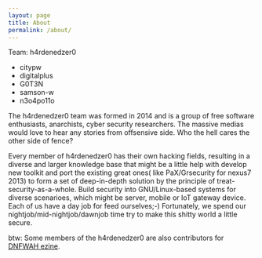 ```yaml
---
layout: page
title: About
permalink: /about/
---
```


Team: h4rdenedzer0

* citypw
* digitalplus
* G0T3N
* samson-w
* n3o4po11o

The h4rdenedzer0 team was formed in 2014 and is a group of free software enthusiasts, anarchists, cyber security researchers. The massive medias would love to hear any stories from offsensive side. Who the hell cares the other side of fence?

Every member of h4rdenedzer0 has their own hacking fields, resulting in a diverse and larger knowledge base that might be a little help with develop new toolkit and port the existing great ones( like PaX/Grsecurity for nexus7 2013) to form a set of deep-in-depth solution by the principle of treat-security-as-a-whole. Build security into GNU/Linux-based systems for diverse scenarioes, which might be server, mobile or IoT gateway device. Each of us have a day job for feed ourselves;-) Fortunately, we spend our nightjob/mid-nightjob/dawnjob time try to make this shitty world a little secure.

btw: Some members of the h4rdenedzer0 are also contributors for [DNFWAH ezine](https://github.com/citypw/DNFWAH).

